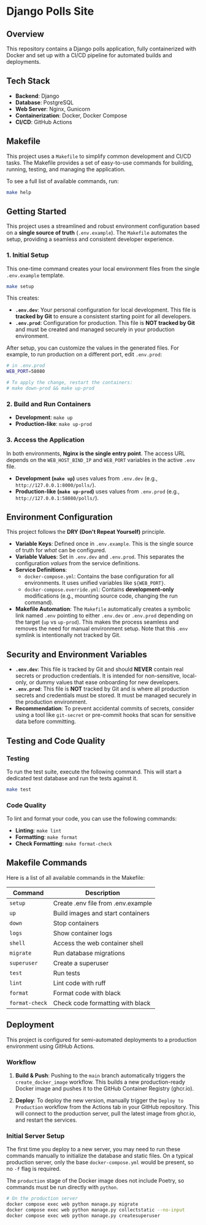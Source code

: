 # Django Polls Site

## Overview

This repository contains a Django polls application, fully containerized with Docker and set up with a CI/CD pipeline for automated builds and deployments.

## Tech Stack

*   **Backend**: Django
*   **Database**: PostgreSQL
*   **Web Server**: Nginx, Gunicorn
*   **Containerization**: Docker, Docker Compose
*   **CI/CD**: GitHub Actions

## Makefile

This project uses a `Makefile` to simplify common development and CI/CD tasks. The Makefile provides a set of easy-to-use commands for building, running, testing, and managing the application.

To see a full list of available commands, run:

```bash
make help
```

## Getting Started

This project uses a streamlined and robust environment configuration based on a **single source of truth** (`.env.example`). The `Makefile` automates the setup, providing a seamless and consistent developer experience.

### 1. Initial Setup
This one-time command creates your local environment files from the single `.env.example` template.
```bash
make setup
```
This creates:
*   **`.env.dev`**: Your personal configuration for local development. This file is **tracked by Git** to ensure a consistent starting point for all developers.
*   **`.env.prod`**: Configuration for production. This file is **NOT tracked by Git** and must be created and managed securely in your production environment.

After setup, you can customize the values in the generated files. For example, to run production on a different port, edit `.env.prod`:
```sh
# in .env.prod
WEB_PORT=58080

# To apply the change, restart the containers:
# make down-prod && make up-prod
```

### 2. Build and Run Containers
*   **Development**: `make up`
*   **Production-like**: `make up-prod`

### 3. Access the Application
In both environments, **Nginx is the single entry point**. The access URL depends on the `WEB_HOST_BIND_IP` and `WEB_PORT` variables in the active `.env` file.
*   **Development (`make up`)** uses values from `.env.dev` (e.g., `http://127.0.0.1:8000/polls/`).
*   **Production-like (`make up-prod`)** uses values from `.env.prod` (e.g., `http://127.0.0.1:58080/polls/`).

## Environment Configuration
This project follows the **DRY (Don't Repeat Yourself)** principle.

*   **Variable Keys**: Defined once in `.env.example`. This is the single source of truth for *what* can be configured.
*   **Variable Values**: Set in `.env.dev` and `.env.prod`. This separates the configuration *values* from the service definitions.
*   **Service Definitions**:
    *   `docker-compose.yml`: Contains the base configuration for all environments. It uses unified variables like `${WEB_PORT}`.
    *   `docker-compose.override.yml`: Contains **development-only** modifications (e.g., mounting source code, changing the run command).
*   **Makefile Automation**: The `Makefile` automatically creates a symbolic link named `.env` pointing to either `.env.dev` or `.env.prod` depending on the target (`up` vs `up-prod`). This makes the process seamless and removes the need for manual environment setup. Note that this `.env` symlink is intentionally not tracked by Git.

## Security and Environment Variables
*   **`.env.dev`**: This file is tracked by Git and should **NEVER** contain real secrets or production credentials. It is intended for non-sensitive, local-only, or dummy values that ease onboarding for new developers.
*   **`.env.prod`**: This file is **NOT** tracked by Git and is where all production secrets and credentials must be stored. It must be managed securely in the production environment.
*   **Recommendation**: To prevent accidental commits of secrets, consider using a tool like `git-secret` or pre-commit hooks that scan for sensitive data before committing.

## Testing and Code Quality

### Testing
To run the test suite, execute the following command. This will start a dedicated test database and run the tests against it.
```bash
make test
```

### Code Quality
To lint and format your code, you can use the following commands:
*   **Linting**: `make lint`
*   **Formatting**: `make format`
*   **Check Formatting**: `make format-check`

## Makefile Commands

Here is a list of all available commands in the Makefile:

| Command        | Description                                       |
|----------------|---------------------------------------------------|
| `setup`        | Create .env file from .env.example                |
| `up`           | Build images and start containers                 |
| `down`         | Stop containers                                   |
| `logs`         | Show container logs                               |
| `shell`        | Access the web container shell                    |
| `migrate`      | Run database migrations                           |
| `superuser`    | Create a superuser                                |
| `test`         | Run tests                                         |
| `lint`         | Lint code with ruff                               |
| `format`       | Format code with black                            |
| `format-check` | Check code formatting with black                  |

## Deployment

This project is configured for semi-automated deployments to a production environment using GitHub Actions.

### Workflow

1.  **Build & Push**: Pushing to the `main` branch automatically triggers the `create_docker_image` workflow. This builds a new production-ready Docker image and pushes it to the GitHub Container Registry (ghcr.io).

2.  **Deploy**: To deploy the new version, manually trigger the `Deploy to Production` workflow from the Actions tab in your GitHub repository. This will connect to the production server, pull the latest image from ghcr.io, and restart the services.

### Initial Server Setup

The first time you deploy to a new server, you may need to run these commands manually to initialize the database and static files. On a typical production server, only the base `docker-compose.yml` would be present, so no `-f` flag is required.

The `production` stage of the Docker image does not include Poetry, so commands must be run directly with `python`.

```bash
# On the production server
docker compose exec web python manage.py migrate
docker compose exec web python manage.py collectstatic --no-input
docker compose exec web python manage.py createsuperuser
```